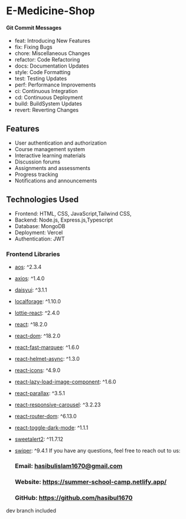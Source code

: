 # E-Medicine-Shop





#### Git Commit Messages

- feat: Introducing New Features
- fix: Fixing Bugs
- chore: Miscellaneous Changes
- refactor: Code Refactoring
- docs: Documentation Updates
- style: Code Formatting
- test: Testing Updates
- perf: Performance Improvements
- ci: Continuous Integration
- cd: Continuous Deployment
- build: BuildSystem Updates
- revert: Reverting Changes


## Features

- User authentication and authorization
- Course management system
- Interactive learning materials
- Discussion forums
- Assignments and assessments
- Progress tracking
- Notifications and announcements

## Technologies Used

- Frontend: HTML, CSS, JavaScript,Tailwind CSS,
- Backend: Node.js, Express.js,Typescript
- Database: MongoDB
- Deployment: Vercel
- Authentication: JWT


### Frontend Libraries

- [aos](https://www.npmjs.com/package/aos): ^2.3.4
- [axios](https://www.npmjs.com/package/axios): ^1.4.0
- [daisyui](https://www.npmjs.com/package/daisyui): ^3.1.1
- [localforage](https://www.npmjs.com/package/localforage): ^1.10.0
- [lottie-react](https://www.npmjs.com/package/lottie-react): ^2.4.0
- [react](https://reactjs.org/): ^18.2.0
- [react-dom](https://reactjs.org/): ^18.2.0
- [react-fast-marquee](https://www.npmjs.com/package/react-fast-marquee): ^1.6.0
- [react-helmet-async](https://www.npmjs.com/package/react-helmet-async): ^1.3.0
- [react-icons](https://www.npmjs.com/package/react-icons): ^4.9.0
- [react-lazy-load-image-component](https://www.npmjs.com/package/react-lazy-load-image-component): ^1.6.0
- [react-parallax](https://www.npmjs.com/package/react-parallax): ^3.5.1
- [react-responsive-carousel](https://www.npmjs.com/package/react-responsive-carousel): ^3.2.23
- [react-router-dom](https://www.npmjs.com/package/react-router-dom): ^6.13.0
- [react-toggle-dark-mode](https://www.npmjs.com/package/react-toggle-dark-mode): ^1.1.1
- [sweetalert2](https://www.npmjs.com/package/sweetalert2): ^11.7.12
- [swiper](https://www.npmjs.com/package/swiper): ^9.4.1
If you have any questions, feel free to reach out to us:

  ### Email: hasibulislam1670@gmail.com
  ### Website: https://summer-school-camp.netlify.app/
  ### GitHub: https://github.com/hasibul1670


dev branch included
